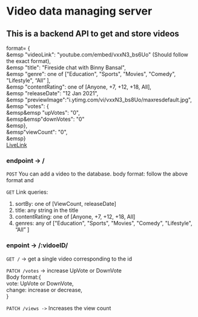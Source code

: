 # Video data managing server

## This is a backend API to get and store videos

format= {<br/>
&emsp "videoLink": "youtube.com/embed/vxxN3_bs6Uo" (Should follow the exact format),<br/>
&emsp "title": "Fireside chat with Binny Bansal",<br/>
&emsp "genre": one of ["Education", "Sports", "Movies", "Comedy", "Lifestyle", “All” ],<br/>
&emsp "contentRating": one of [Anyone, +7, +12, +18, All],<br/>
&emsp "releaseDate": "12 Jan 2021",<br/>
&emsp "previewImage":"i.ytimg.com/vi/vxxN3_bs8Uo/maxresdefault.jpg",<br/>
&emsp "votes": {<br/>
&emsp&emsp "upVotes": "0",<br/>
&emsp&emsp"downVotes": "0"<br/>
&emsp},<br/>
&emsp"viewCount": "0",<br/>
&emsp}<br/>
[LiveLink](https://xflix-backend-s2qe.onrender.com/v1/videos)

### endpoint -> /

`POST` 
  You can add a video to the database.
  body format: follow the above format and 

`GET`
Link queries:
 1. sortBy: one of [ViewCount, releaseDate] 
 2. title: any string in the title 
 3. contentRating: one of [Anyone, +7, +12, +18, All]
 4. genres: any of ["Education", "Sports", "Movies", "Comedy", "Lifestyle", “All” ]

### enpoint -> /:vidoeID/

`GET /` -> get a single video corresponding to the id

`PATCH /votes` -> increase UpVote or DownVote <br/>
  Body format:{<br/>
<tb/><tb/>vote: UpVote or DownVote,<br/>
<tb/><tb/>change: increase or decrease,<br/>
 <tb/>}

`PATCH /views ->` Increases the view count

